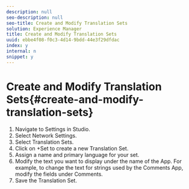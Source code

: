 ```yaml
---
description: null
seo-description: null
seo-title: Create and Modify Translation Sets
solution: Experience Manager
title: Create and Modify Translation Sets
uuid: ebbe4f08-f0c3-4d14-9bdd-44e3f29dfdac
index: y
internal: n
snippet: y
---
```


# Create and Modify Translation Sets{#create-and-modify-translation-sets}

1. Navigate to Settings in Studio.
1. Select Network Settings.
1. Select Translation Sets.
1. Click on +Set to create a new Translation Set.
1. Assign a name and primary language for your set.
1. Modify the text you want to display under the name of the App. For example, to change the text for strings used by the Comments App, modify the fields under Comments.
1. Save the Translation Set.
